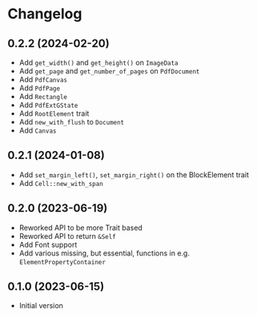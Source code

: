 # Changelog

## 0.2.2 (2024-02-20)
- Add `get_width()` and `get_height()` on `ImageData`
- Add `get_page` and `get_number_of_pages` on `PdfDocument`
- Add `PdfCanvas`
- Add `PdfPage`
- Add `Rectangle`
- Add `PdfExtGState`
- Add `RootElement` trait
- Add `new_with_flush` to `Document`
- Add `Canvas`

## 0.2.1 (2024-01-08)
- Add `set_margin_left()`, `set_margin_right()` on the BlockElement trait
- Add `Cell::new_with_span`

## 0.2.0 (2023-06-19)
- Reworked API to be more Trait based
- Reworked API to return `&Self`
- Add Font support
- Add various missing, but essential, functions in e.g. `ElementPropertyContainer`

## 0.1.0 (2023-06-15)
- Initial version
